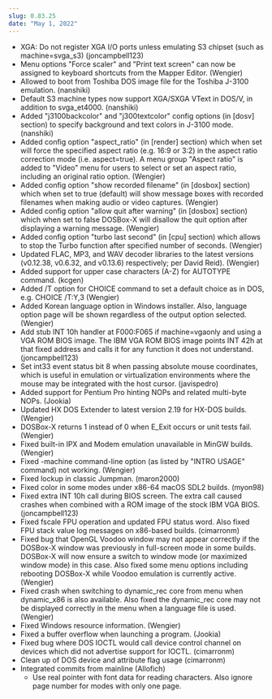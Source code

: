 ```yaml
---
slug: 0.83.25
date: "May 1, 2022"
---
```


*   XGA: Do not register XGA I/O ports unless emulating
    S3 chipset (such as machine=svga_s3) (joncampbell123)
*   Menu options "Force scaler" and "Print text screen"
    can now be assigned to keyboard shortcuts from the
    Mapper Editor. (Wengier)
*   Allowed to boot from Toshiba DOS image file for the
    Toshiba J-3100 emulation. (nanshiki)
*   Default S3 machine types now support XGA/SXGA VText
    in DOS/V, in addition to svga_et4000. (nanshiki)
*   Added "j3100backcolor" and "j300textcolor" config
    options (in [dosv] section) to specify background
    and text colors in J-3100 mode. (nanshiki)
*   Added config option "aspect_ratio" (in [render]
    section) which when set will force the specified
    aspect ratio (e.g. 16:9 or 3:2) in the aspect ratio
    correction mode (i.e. aspect=true). A menu group
    "Aspect ratio" is added to "Video" menu for users
    to select or set an aspect ratio, including an
    original ratio option. (Wengier)
*   Added config option "show recorded filename" (in
    [dosbox] section) which when set to true (default)
    will show message boxes with recorded filenames
    when making audio or video captures. (Wengier)
*   Added config option "allow quit after warning" (in
    [dosbox] section) which when set to false DOSBox-X
    will disallow the quit option after displaying a
    warning message. (Wengier)
*   Added config option "turbo last second" (in [cpu]
    section) which allows to stop the Turbo function
    after specified number of seconds. (Wengier)
*   Updated FLAC, MP3, and WAV decoder libraries to the
    latest versions (v0.12.38, v0.6.32, and v0.13.6)
    respectively; per David Reid). (Wengier)
*   Added support for upper case characters (A-Z) for
    AUTOTYPE command. (kcgen)
*   Added /T option for CHOICE command to set a default
    choice as in DOS, e.g. CHOICE /T:Y,3 (Wengier)
*   Added Korean language option in Windows installer.
    Also, language option page will be shown regardless
    of the output option selected. (Wengier)
*   Add stub INT 10h handler at F000:F065 if
    machine=vgaonly and using a VGA ROM BIOS image.
    The IBM VGA ROM BIOS image points INT 42h at that
    fixed address and calls it for any function it does
    not understand. (joncampbell123)
*   Set int33 event status bit 8 when passing absolute
    mouse coordinates, which is useful in emulation or
    virtualization environments where the mouse may be
    integrated with the host cursor. (javispedro)
*   Added support for Pentium Pro hinting NOPs and
    related multi-byte NOPs. (Jookia)
*   Updated HX DOS Extender to latest version 2.19 for
    HX-DOS builds. (Wengier)
*   DOSBox-X returns 1 instead of 0 when E_Exit occurs
    or unit tests fail. (Wengier)
*   Fixed built-in IPX and Modem emulation unavailable
    in MinGW builds. (Wengier)
*   Fixed -machine command-line option (as listed by
    "INTRO USAGE" command) not working. (Wengier)
*   Fixed lockup in classic Jumpman. (maron2000)
*   Fixed color in some modes under x86-64 macOS SDL2
    builds. (myon98)
*   Fixed extra INT 10h call during BIOS screen. The
    extra call caused crashes when combined with a ROM
    image of the stock IBM VGA BIOS. (joncampbell123)
*   Fixed fscale FPU operation and updated FPU status
    word. Also fixed FPU stack value log messages on
    x86-based builds. (cimarronm)
*   Fixed bug that OpenGL Voodoo window may not appear
    correctly if the DOSBox-X window was previously in
    full-screen mode in some builds. DOSBox-X will now
    ensure a switch to window mode (or maximized window
    mode) in this case. Also fixed some menu options
    including rebooting DOSBox-X while Voodoo emulation
    is currently active. (Wengier)
*   Fixed crash when switching to dynamic_rec core from
    menu when dynamic_x86 is also available. Also fixed
    the dynamic_rec core may not be displayed correctly
    in the menu when a language file is used. (Wengier)
*   Fixed Windows resource information. (Wengier)
*   Fixed a buffer overflow when launching a program.
    (Jookia)
*   Fixed bug where DOS IOCTL would call device control
    channel on devices which did not advertise support
    for IOCTL. (cimarronm)
*   Clean up of DOS device and attribute flag usage
    (cimarronm)
*   Integrated commits from mainline (Allofich)
    - Use real pointer with font data for reading
    characters. Also ignore page number for modes with
    only one page.